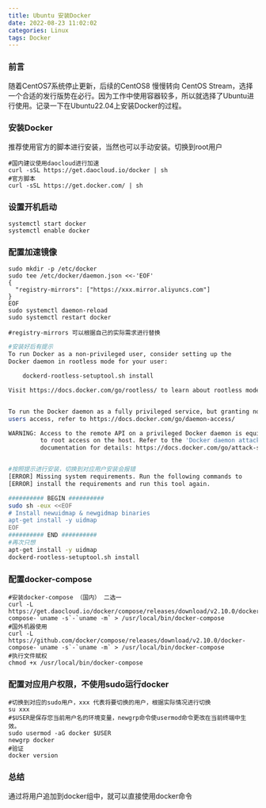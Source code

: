 ```yaml
---
title: Ubuntu 安装Docker 
date: 2022-08-23 11:02:02
categories: Linux
tags: Docker
---
```

### 前言
随着CentOS7系统停止更新，后续的CentOS8 慢慢转向 CentOS Stream，选择一个合适的发行版势在必行。因为工作中使用容器较多，所以就选择了Ubuntu进行使用。记录一下在Ubuntu22.04上安装Docker的过程。<!--more-->
### 安装Docker
推荐使用官方的脚本进行安装，当然也可以手动安装。切换到root用户
```shell
#国内建议使用daocloud进行加速
curl -sSL https://get.daocloud.io/docker | sh
#官方脚本
curl -sSL https://get.docker.com/ | sh
```
### 设置开机启动

```shell
systemctl start docker
systemctl enable docker
```
### 配置加速镜像
```shell
sudo mkdir -p /etc/docker
sudo tee /etc/docker/daemon.json <<-'EOF'
{
  "registry-mirrors": ["https://xxx.mirror.aliyuncs.com"]
}
EOF
sudo systemctl daemon-reload
sudo systemctl restart docker

#registry-mirrors 可以根据自己的实际需求进行替换

```

```bash
#安装好后有提示
To run Docker as a non-privileged user, consider setting up the
Docker daemon in rootless mode for your user:

    dockerd-rootless-setuptool.sh install

Visit https://docs.docker.com/go/rootless/ to learn about rootless mode.


To run the Docker daemon as a fully privileged service, but granting non-root
users access, refer to https://docs.docker.com/go/daemon-access/

WARNING: Access to the remote API on a privileged Docker daemon is equivalent
         to root access on the host. Refer to the 'Docker daemon attack surface'
         documentation for details: https://docs.docker.com/go/attack-surface/


#按照提示进行安装，切换到对应用户安装会报错
[ERROR] Missing system requirements. Run the following commands to
[ERROR] install the requirements and run this tool again.

########## BEGIN ##########
sudo sh -eux <<EOF
# Install newuidmap & newgidmap binaries
apt-get install -y uidmap
EOF
########## END ##########
#再次只想
apt-get install -y uidmap
dockerd-rootless-setuptool.sh install

```



### 配置docker-compose

```shell
#安装docker-compose （国内） 二选一
curl -L https://get.daocloud.io/docker/compose/releases/download/v2.10.0/docker-compose-`uname -s`-`uname -m` > /usr/local/bin/docker-compose
#国外机器使用
curl -L https://github.com/docker/compose/releases/download/v2.10.0/docker-compose-`uname -s`-`uname -m` > /usr/local/bin/docker-compose
#执行文件赋权
chmod +x /usr/local/bin/docker-compose
```
### 配置对应用户权限，不使用sudo运行docker
```shell
#切换到对应的sudo用户，xxx 代表将要切换的用户，根据实际情况进行切换
su xxx
#$USER是保存您当前用户名的环境变量，newgrp命令使usermod命令更改在当前终端中生效。
sudo usermod -aG docker $USER
newgrp docker
#验证
docker version
```

### 总结
通过将用户追加到docker组中，就可以直接使用docker命令



